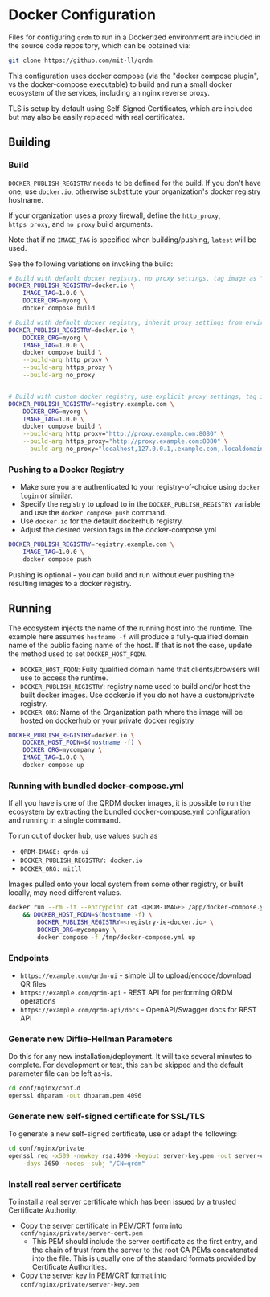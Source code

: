 # Docker Configuration

Files for configuring `qrdm` to run in a Dockerized environment are included in the
source code repository, which can be obtained via:
```sh
git clone https://github.com/mit-ll/qrdm
```

This configuration uses docker compose (via the "docker compose plugin", vs the
docker-compose executable) to build and run a small docker ecosystem of the services,
including an nginx reverse proxy.

TLS is setup by default using Self-Signed Certificates, which are included but may also
be easily replaced with real certificates.

## Building

### Build
`DOCKER_PUBLISH_REGISTRY` needs to be defined for the build.  If you don't have one, use
`docker.io`, otherwise substitute your organization's docker registry hostname.

If your organization uses a proxy firewall, define the `http_proxy`, `https_proxy`, and
`no_proxy` build arguments.

Note that if no `IMAGE_TAG` is specified when building/pushing, `latest` will be used.

See the following variations on invoking the build:
```sh
# Build with default docker registry, no proxy settings, tag image as "1.0.0"
DOCKER_PUBLISH_REGISTRY=docker.io \
    IMAGE_TAG=1.0.0 \
    DOCKER_ORG=myorg \
    docker compose build

# Build with default docker registry, inherit proxy settings from environment variables, tag image as "1.0.0"
DOCKER_PUBLISH_REGISTRY=docker.io \
    DOCKER_ORG=myorg \
    IMAGE_TAG=1.0.0 \
    docker compose build \
    --build-arg http_proxy \
    --build-arg https_proxy \
    --build-arg no_proxy


# Build with custom docker registry, use explicit proxy settings, tag image as "1.0.0"
DOCKER_PUBLISH_REGISTRY=registry.example.com \
    DOCKER_ORG=myorg \
    IMAGE_TAG=1.0.0 \
    docker compose build \
    --build-arg http_proxy="http://proxy.example.com:8080" \
    --build-arg https_proxy="http://proxy.example.com:8080" \
    --build-arg no_proxy="localhost,127.0.0.1,.example.com,.localdomain"
```

### Pushing to a Docker Registry
* Make sure you are authenticated to your registry-of-choice using `docker login` or
  similar.
* Specify the registry to upload to in the `DOCKER_PUBLISH_REGISTRY` variable and use
  the `docker compose push` command.
* Use `docker.io` for the default dockerhub registry.
* Adjust the desired version tags in the docker-compose.yml

```sh
DOCKER_PUBLISH_REGISTRY=registry.example.com \
    IMAGE_TAG=1.0.0 \
    docker compose push
```

Pushing is optional - you can build and run without ever pushing the resulting images to
a docker registry.

## Running
The ecosystem injects the name of the running host into the runtime.  The example here
assumes `hostname -f` will produce a fully-qualified domain name of the public facing
name of the host.  If that is not the case, update the method used to set
`DOCKER_HOST_FQDN`.

* `DOCKER_HOST_FQDN`: Fully qualified domain name that clients/browsers will use to
  access the runtime.
* `DOCKER_PUBLISH_REGISTRY`: registry name used to build and/or host the built docker
  images.  Use docker.io if you do not have a custom/private registry.
* `DOCKER_ORG`: Name of the Organization path where the image will be hosted on
  dockerhub or your private docker registry

```sh
DOCKER_PUBLISH_REGISTRY=docker.io \
    DOCKER_HOST_FQDN=$(hostname -f) \
    DOCKER_ORG=mycompany \
    IMAGE_TAG=1.0.0 \
    docker compose up
```

### Running with bundled docker-compose.yml
If all you have is one of the QRDM docker images, it is possible to run the ecosystem by
extracting the bundled docker-compose.yml configuration and running in a single command.

To run out of docker hub, use values such as
* `QRDM-IMAGE: qrdm-ui`
* `DOCKER_PUBLISH_REGISTRY: docker.io`
* `DOCKER_ORG: mitll`

Images pulled onto your local system from some other registry, or built locally, may
need different values.

```sh
docker run --rm -it --entrypoint cat <QRDM-IMAGE> /app/docker-compose.yml  > /tmp/docker-compose.yml \
    && DOCKER_HOST_FQDN=$(hostname -f) \
        DOCKER_PUBLISH_REGISTRY=<registry-ie-docker.io> \
        DOCKER_ORG=mycompany \
        docker compose -f /tmp/docker-compose.yml up
```

### Endpoints
* `https://example.com/qrdm-ui` - simple UI to upload/encode/download QR files
* `https://example.com/qrdm-api` - REST API for performing QRDM operations
* `https://example.com/qrdm-api/docs` - OpenAPI/Swagger docs for REST API


### Generate new Diffie-Hellman Parameters
Do this for any new installation/deployment.  It will take several minutes to complete.
For development or test, this can be skipped and the default parameter file can be left
as-is.
```sh
cd conf/nginx/conf.d
openssl dhparam -out dhparam.pem 4096
```

### Generate new self-signed certificate for SSL/TLS
To generate a new self-signed certificate, use or adapt the following:
```sh
cd conf/nginx/private
openssl req -x509 -newkey rsa:4096 -keyout server-key.pem -out server-cert.pem -sha256 \
    -days 3650 -nodes -subj "/CN=qrdm"
```

### Install real server certificate
To install a real server certificate which has been issued by a trusted Certificate
Authority,
* Copy the server certificate in PEM/CRT form into `conf/nginx/private/server-cert.pem`
  * This PEM should include the server certificate as the first entry, and the
    chain of trust from the server to the root CA PEMs concatenated into the file.
    This is usually one of the standard formats provided by Certificate Authorities.
* Copy the server key in PEM/CRT format into `conf/nginx/private/server-key.pem`
